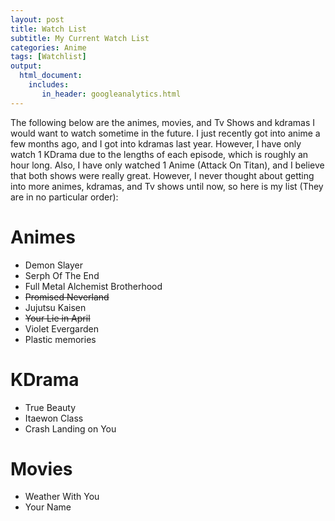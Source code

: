 ```yaml
---
layout: post
title: Watch List
subtitle: My Current Watch List
categories: Anime 
tags: [Watchlist]
output: 
  html_document:
    includes:
       in_header: googleanalytics.html
---
```



The following below are the animes, movies, and Tv Shows and kdramas I would want to watch sometime in the future. I just recently got into anime a few months ago, and I got into kdramas last year. However, I have only watch 1 KDrama due to the lengths of each episode, which is roughly an hour long. Also, I have only watched 1 Anime (Attack On Titan), and I believe that both shows were really great. However, I never thought about getting into more animes, kdramas, and Tv shows until now, so here is my list (They are in no particular order):

# Animes  
* Demon Slayer 
* Serph Of The End 
* Full Metal Alchemist Brotherhood   
* <s> Promised Neverland </s> 
* Jujutsu Kaisen  
* <s>Your Lie in April </s> 
* Violet Evergarden   
* Plastic memories 

# KDrama 
* True Beauty  
* Itaewon Class  
* Crash Landing on You   

# Movies 
* Weather With You  
* Your Name  

